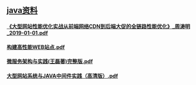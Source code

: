 ## [java资料](README.md)

#### [《大型网站性能优化实战从前端网络CDN到后端大促的全链路性能优化》_周涛明_2019-01-01.pdf](https://pan.baidu.com/s/1uvH4CzBBeD5nQ3SSPszjag?pwd=31d8)
#### [构建高性能WEB站点.pdf](https://pan.baidu.com/s/1Pjw87kmu-_kls3Wo0uvgDw?pwd=guwc)
#### [微服务架构与实践(王磊著)完整版.pdf](https://pan.baidu.com/s/1aGCZmLUDZVB0vc8dcupZHg?pwd=exht)
#### [大型网站系统与JAVA中间件实践（高清版）.pdf](https://pan.baidu.com/s/1pAQYe815Mwc0hHg2f1EyOQ?pwd=id8d)














